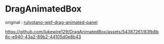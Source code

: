 # DragAnimatedBox

original : [rulyotano-wpf-drag-animated-panel](https://github.com/rulyotano/wpf-drag-animated-panel.git)



https://github.com/lukewire129/DragAnimatedBox/assets/54387261/83fb8b6c-e940-43a2-89b2-44105d0e8b43

